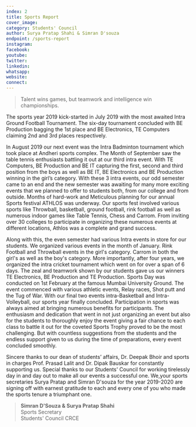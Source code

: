 ```yaml
---
index: 2
title: Sports Report
cover_image:
category: Students' Council
author: Surya Pratap Shahi & Simran D'souza
endpoint: /sports-report
instagram:
facebook:
youtube:
twitter:
linkedin:
whatsapp:
website:
connect:
---
```


> Talent wins games, but teamwork and intelligence win championships.

The sports year 2019 kick-started in July 2019 with the most awaited Intra Ground Football Tournament. The six-day tournament concluded with BE Production bagging the 1st place and BE Electronics, TE Computers claiming 2nd and 3rd places respectively.

In August 2019 our next event was the Intra Badminton tournament which took place at Andheri sports complex. The Month of September saw the table tennis enthusiasts battling it out at our third intra event. With TE Computers, BE Production and BE IT capturing the first, second and third position from the boys as well as BE IT, BE Electronics and BE Production winning in the girl’s category. With these 3 intra events, our odd semester came to an end and the new semester was awaiting for many more exciting events that we planned to offer to students both, from our college and from outside. Months of hard-work and Meticulous planning for our annual Sports festival ATHLOS was underway. Our sports fest involved various sports like Throwball, basketball, ground football, rink football as well as numerous indoor games like Table Tennis, Chess and Carrom. From inviting over 30 colleges to participate in organizing these numerous events at different locations, Athlos was a complete and grand success.

Along with this, the even semester had various Intra events in store for our students. We organized various events in the month of January. Rink Football and Throwball events in the girl's category. Carrom in both the girl's as well as the boy's category. More importantly, after four years, we organized the intra cricket tournament which went on for over a span of 6 days. The zeal and teamwork shown by our students gave us our winners TE Electronics, BE Production and TE Production. Sports Day was conducted on 1st February at the famous Mumbai University Ground. The event commenced with various athletic events, Relay races, Shot putt and the Tug of War. With our final two events intra-Basketball and Intra-Volleyball, our sports year finally concluded. Participation in sports was always aimed at bringing numerous benefits for participants. The enthusiasm and dedication that went in not just organizing an event but also for the students to thoroughly enjoy the event giving a fair chance to each class to battle it out for the coveted Sports Trophy proved to be the most challenging. But with countless suggestions from the students and the endless support given to us during the time of preparations, every event concluded smoothly.

Sincere thanks to our dean of students’ affairs, Dr. Deepak Bhoir and sports in charges Prof. Prasad Lalit and Dr. Dipak Bauskar for constantly supporting us. Special thanks to our Students' Council for working tirelessly day in and day out to make all our events a successful one. We,your sports secretaries Surya Pratap and Simran D'souza for the year 2019-2020 are signing off with earnest gratitude to each and every one of you who made the sports tenure a triumphant one.

> **Simran D'Souza & Surya Pratap Shahi**<br>
> Sports Secretary <br>
> Students' Council CRCE<br>
